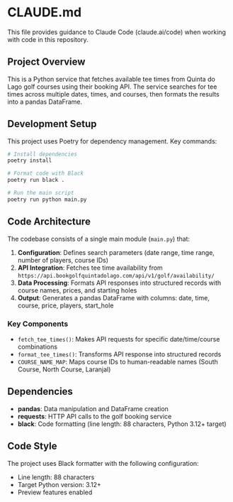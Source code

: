# CLAUDE.md

This file provides guidance to Claude Code (claude.ai/code) when working with code in this repository.

## Project Overview

This is a Python service that fetches available tee times from Quinta do Lago golf courses using their booking API. The service searches for tee times across multiple dates, times, and courses, then formats the results into a pandas DataFrame.

## Development Setup

This project uses Poetry for dependency management. Key commands:

```bash
# Install dependencies
poetry install

# Format code with Black
poetry run black .

# Run the main script
poetry run python main.py
```

## Code Architecture

The codebase consists of a single main module (`main.py`) that:

1. **Configuration**: Defines search parameters (date range, time range, number of players, course IDs)
2. **API Integration**: Fetches tee time availability from `https://api.bookgolfquintadolago.com/api/v1/golf/availability/`
3. **Data Processing**: Formats API responses into structured records with course names, prices, and starting holes
4. **Output**: Generates a pandas DataFrame with columns: date, time, course, price, players, start_hole

### Key Components

- `fetch_tee_times()`: Makes API requests for specific date/time/course combinations
- `format_tee_times()`: Transforms API response into structured records
- `COURSE_NAME_MAP`: Maps course IDs to human-readable names (South Course, North Course, Laranjal)

## Dependencies

- **pandas**: Data manipulation and DataFrame creation
- **requests**: HTTP API calls to the golf booking service
- **black**: Code formatting (line length: 88 characters, Python 3.12+ target)

## Code Style

The project uses Black formatter with the following configuration:
- Line length: 88 characters
- Target Python version: 3.12+
- Preview features enabled